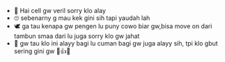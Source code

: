 - 👋 Hai cell gw veril sorry klo alay
- 🙄 sebenarny g mau kek gini sih tapi yaudah lah
- 🕊️ ga tau kenapa gw pengen lu puny cowo biar gw,bisa move on dari tambun smaa dari lu juga sorry klo gw jahat
- 🗿 gw tau klo ini alayy bagi lu cuman bagi gw juga alayy sih, tpi klo gbut sering gini gw 🗿👍😁
